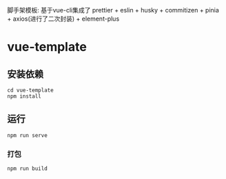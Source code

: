 脚手架模板: 基于vue-cli集成了 prettier + eslin + husky + commitizen + pinia + axios(进行了二次封装) + element-plus

# vue-template

## 安装依赖

```
cd vue-template
npm install
```

## 运行

```
npm run serve
```

### 打包

```
npm run build
```
